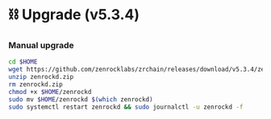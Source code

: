 # ⛓️ Upgrade (v5.3.4)

### Manual upgrade <a href="#manual" id="manual"></a>

```bash
cd $HOME
wget https://github.com/zenrocklabs/zrchain/releases/download/v5.3.4/zenrockd.zip
unzip zenrockd.zip
rm zenrockd.zip
chmod +x $HOME/zenrockd
sudo mv $HOME/zenrockd $(which zenrockd)
sudo systemctl restart zenrockd && sudo journalctl -u zenrockd -f
```
